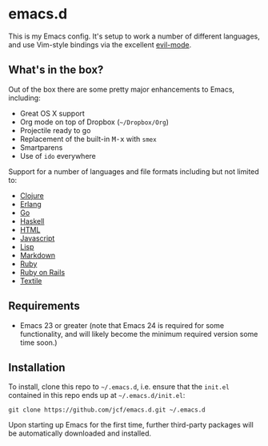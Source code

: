# emacs.d

This is my Emacs config. It's setup to work a number of different
languages, and use Vim-style bindings via the excellent [evil-mode][].

## What's in the box?

Out of the box there are some pretty major enhancements to Emacs, including:

- Great OS X support
- Org mode on top of Dropbox (`~/Dropbox/Org`)
- Projectile ready to go
- Replacement of the built-in <kbd>M-x</kbd> with `smex`
- Smartparens
- Use of `ido` everywhere

Support for a number of languages and file formats including but not
limited to:

- [Clojure][]
- [Erlang][]
- [Go][]
- [Haskell][]
- [HTML][]
- [Javascript][]
- [Lisp][]
- [Markdown][]
- [Ruby][]
- [Ruby on Rails][]
- [Textile][]

## Requirements

* Emacs 23 or greater (note that Emacs 24 is required for some
  functionality, and will likely become the minimum required version
  some time soon.)

## Installation

To install, clone this repo to `~/.emacs.d`, i.e. ensure that the
`init.el` contained in this repo ends up at `~/.emacs.d/init.el`:

```
git clone https://github.com/jcf/emacs.d.git ~/.emacs.d
```

Upon starting up Emacs for the first time, further third-party
packages will be automatically downloaded and installed.

[evil-mode]: https://github.com/emacsmirror/evil

[Clojure]: https://github.com/jcf/emacs.d/blob/master/lisp/init-clojure.el
[Erlang]: https://github.com/jcf/emacs.d/blob/master/lisp/init-erlang.el
[Go]: https://github.com/jcf/emacs.d/blob/master/lisp/init-go.el
[HTML]: https://github.com/jcf/emacs.d/blob/master/lisp/init-html.el
[Haskell]: https://github.com/jcf/emacs.d/blob/master/lisp/init-haskell.el
[Javascript]: https://github.com/jcf/emacs.d/blob/master/lisp/init-javascript.el
[Lisp]: https://github.com/jcf/emacs.d/blob/master/lisp/init-lisp.el
[Markdown]: https://github.com/jcf/emacs.d/blob/master/lisp/init-markdown.el
[Ruby]: https://github.com/jcf/emacs.d/blob/master/lisp/init-ruby.el
[Ruby on Rails]: https://github.com/jcf/emacs.d/blob/master/lisp/init-rails.el
[Textile]: https://github.com/jcf/emacs.d/blob/master/lisp/init-textile.el
